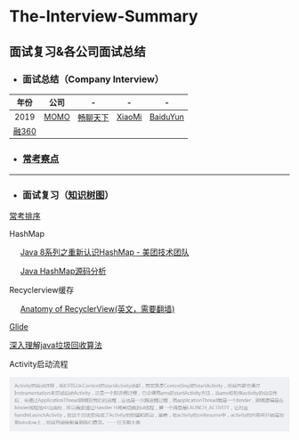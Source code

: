 # The-Interview-Summary
面试复习&amp;各公司面试总结
---
* ### 面试总结（Company Interview）

| 年份 | 公司 |-|-|-|
| :--:|:--:|:--:|:--:|:--:|
|2019| [MOMO](https://github.com/CristianoLi/The-Interview-Summary/blob/master/Company%20Interview/MOMO.md) |[畅聊天下](https://github.com/CristianoLi/The-Interview-Summary/blob/master/Company%20Interview/%E7%95%85%E8%81%8A%E5%A4%A9%E4%B8%8B.md) |[XiaoMi](https://github.com/CristianoLi/The-Interview-Summary/blob/master/Company%20Interview/XiaoMi.md)|[BaiduYun](https://github.com/CristianoLi/The-Interview-Summary/blob/master/Company%20Interview/BaiDuYun.md)
| [融360](https://github.com/CristianoLi/The-Interview-Summary/blob/master/Company%20Interview/%E8%9E%8D360.md) |

* ### [常考察点](https://github.com/CristianoLi/The-Interview-Summary/blob/master/Company%20Interview/%E5%B8%B8%E8%80%83%E7%82%B9.md)
---
* ### 面试复习（[知识树图](https://github.com/CristianoLi/The-Interview-Summary/blob/master/Prepare%20Interview/Summary.png)）
[常考排序](https://github.com/CristianoLi/The-Interview-Summary/blob/master/Prepare%20Interview/%E6%8E%92%E5%BA%8F/%E5%B8%B8%E8%80%83%E6%8E%92%E5%BA%8F.md)

  HashMap

 &nbsp;&nbsp;&nbsp;&nbsp;&nbsp;[Java 8系列之重新认识HashMap - 美团技术团队](https://tech.meituan.com/2016/06/24/java-hashmap.html)

 &nbsp;&nbsp;&nbsp;&nbsp;&nbsp;[Java HashMap源码分析](http://www.importnew.com/31096.html)

 Recyclerview缓存

 &nbsp;&nbsp;&nbsp;&nbsp;&nbsp;[Anatomy of RecyclerView(英文，需要翻墙)](https://android.jlelse.eu/anatomy-of-recyclerview-part-1-a-search-for-a-viewholder-404ba3453714)

 [Glide](https://www.jianshu.com/p/ac4918afd9b8)

 [深入理解java垃圾回收算法](https://www.cnblogs.com/huajiezh/p/5769255.html)

 Activity启动流程

 ![Activity启动流程](https://github.com/CristianoLi/The-Interview-Summary/blob/master/Prepare%20Interview/Activity%E5%90%AF%E5%8A%A8%E6%B5%81%E7%A8%8B.png)

